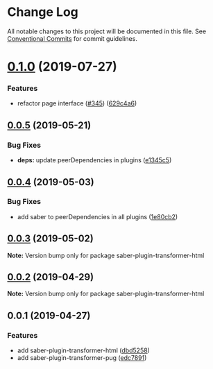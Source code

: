 # Change Log

All notable changes to this project will be documented in this file.
See [Conventional Commits](https://conventionalcommits.org) for commit guidelines.

# [0.1.0](https://github.com/saberland/saber/compare/saber-plugin-transformer-html@0.0.5...saber-plugin-transformer-html@0.1.0) (2019-07-27)

### Features

- refactor page interface ([#345](https://github.com/saberland/saber/issues/345)) ([629c4a6](https://github.com/saberland/saber/commit/629c4a6))

## [0.0.5](https://github.com/egoist/saber/compare/saber-plugin-transformer-html@0.0.4...saber-plugin-transformer-html@0.0.5) (2019-05-21)

### Bug Fixes

- **deps:** update peerDependencies in plugins ([e1345c5](https://github.com/egoist/saber/commit/e1345c5))

## [0.0.4](https://github.com/egoist/saber/compare/saber-plugin-transformer-html@0.0.3...saber-plugin-transformer-html@0.0.4) (2019-05-03)

### Bug Fixes

- add saber to peerDependencies in all plugins ([1e80cb2](https://github.com/egoist/saber/commit/1e80cb2))

## [0.0.3](https://github.com/egoist/saber/compare/saber-plugin-transformer-html@0.0.2...saber-plugin-transformer-html@0.0.3) (2019-05-02)

**Note:** Version bump only for package saber-plugin-transformer-html

## [0.0.2](https://github.com/egoist/saber/compare/saber-plugin-transformer-html@0.0.1...saber-plugin-transformer-html@0.0.2) (2019-04-29)

**Note:** Version bump only for package saber-plugin-transformer-html

## 0.0.1 (2019-04-27)

### Features

- add saber-plugin-transformer-html ([dbd5258](https://github.com/egoist/saber/commit/dbd5258))
- add saber-plugin-transformer-pug ([edc7891](https://github.com/egoist/saber/commit/edc7891))
